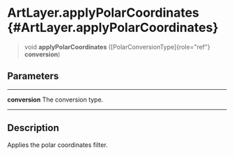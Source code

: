 ArtLayer.applyPolarCoordinates {#ArtLayer.applyPolarCoordinates}
==============================

> void **applyPolarCoordinates** ([PolarConversionType]{role="ref"}
> **conversion**)

Parameters
----------

  ---------------- ----------------------
  **conversion**   The conversion type.
  ---------------- ----------------------

Description
-----------

Applies the polar coordinates filter.
